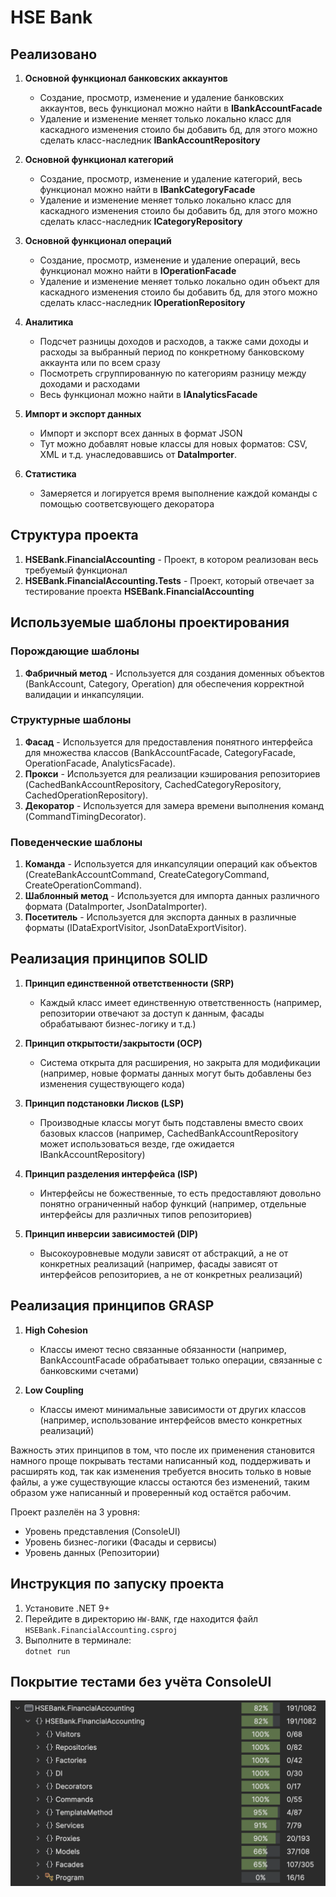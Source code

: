 # HSE Bank

## Реализовано
1. **Основной функционал банковских аккаунтов**
   - Создание, просмотр, изменение и удаление банковских аккаунтов, весь функционал можно найти в **IBankAccountFacade**
   - Удаление и изменение меняет только локально класс для каскадного изменения стоило бы добавить бд, для этого можно сделать класс-наследник **IBankAccountRepository**

2. **Основной функционал категорий**
   - Создание, просмотр, изменение и удаление категорий, весь функционал можно найти в **IBankCategoryFacade**
   - Удаление и изменение меняет только локально класс для каскадного изменения стоило бы добавить бд, для этого можно сделать класс-наследник **ICategoryRepository**

3. **Основной функционал операций**
   - Создание, просмотр, изменение и удаление операций, весь функционал можно найти в **IOperationFacade**
   - Удаление и изменение меняет только локально один объект для каскадного изменения стоило бы добавить бд, для этого можно сделать класс-наследник **IOperationRepository**

4. **Аналитика**
   - Подсчет разницы доходов и расходов, а также сами доходы и расходы за выбранный период по конкретному банковскому аккаунта или по всем сразу
   - Посмотреть сгруппированную по категориям разницу между доходами и расходами
   - Весь функционал можно найти в **IAnalyticsFacade**

5. **Импорт и экспорт данных**
   - Импорт и экспорт всех данных в формат JSON
   - Тут можно добавлят новые классы для новых форматов: CSV, XML и т.д. унаследовавшись от **DataImporter**.

6. **Статистика**
   - Замеряется и логируется время выполнение каждой команды с помощью соответсвующего декоратора

## Структура проекта
1. **HSEBank.FinancialAccounting** - Проект, в котором реализован весь требуемый функционал
2. **HSEBank.FinancialAccounting.Tests** - Проект, который отвечает за тестирование проекта **HSEBank.FinancialAccounting**

## Используемые шаблоны проектирования

### Порождающие шаблоны
1. **Фабричный метод** - Используется для создания доменных объектов (BankAccount, Category, Operation) для обеспечения корректной валидации и инкапсуляции.

### Структурные шаблоны
1. **Фасад** - Используется для предоставления понятного интерфейса для множества классов (BankAccountFacade, CategoryFacade, OperationFacade, AnalyticsFacade).
2. **Прокси** - Используется для реализации кэширования репозиториев (CachedBankAccountRepository, CachedCategoryRepository, CachedOperationRepository).
3. **Декоратор** - Используется для замера времени выполнения команд (CommandTimingDecorator).

### Поведенческие шаблоны
1. **Команда** - Используется для инкапсуляции операций как объектов (CreateBankAccountCommand, CreateCategoryCommand, CreateOperationCommand).
2. **Шаблонный метод** - Используется для импорта данных различного формата (DataImporter, JsonDataImporter).
3. **Посетитель** - Используется для экспорта данных в различные форматы (IDataExportVisitor, JsonDataExportVisitor).

## Реализация принципов SOLID

1. **Принцип единственной ответственности (SRP)**
   - Каждый класс имеет единственную ответственность (например, репозитории отвечают за доступ к данным, фасады обрабатывают бизнес-логику и т.д.)

2. **Принцип открытости/закрытости (OCP)**
   - Система открыта для расширения, но закрыта для модификации (например, новые форматы данных могут быть добавлены без изменения существующего кода)

3. **Принцип подстановки Лисков (LSP)**
   - Производные классы могут быть подставлены вместо своих базовых классов (например, CachedBankAccountRepository может использоваться везде, где ожидается IBankAccountRepository)

4. **Принцип разделения интерфейса (ISP)**
   - Интерфейсы не божественные, то есть предоставляют довольно понятно ограниченный набор функций (например, отдельные интерфейсы для различных типов репозиториев)

5. **Принцип инверсии зависимостей (DIP)**
   - Высокоуровневые модули зависят от абстракций, а не от конкретных реализаций (например, фасады зависят от интерфейсов репозиториев, а не от конкретных реализаций)

## Реализация принципов GRASP

1. **High Cohesion**
   - Классы имеют тесно связанные обязанности (например, BankAccountFacade обрабатывает только операции, связанные с банковскими счетами)

2. **Low Coupling**
   - Классы имеют минимальные зависимости от других классов (например, использование интерфейсов вместо конкретных реализаций)

Важность этих принципов в том, что после их применения становится намного проще покрывать тестами написанный код, поддерживать и расширять код, так как изменения требуется вносить только в новые файлы, а уже существующие классы остаются без изменений, таким образом уже написанный и проверенный код остаётся рабочим.

Проект разлелён на 3 уровня:
   - Уровень представления (ConsoleUI)
   - Уровень бизнес-логики (Фасады и сервисы)
   - Уровень данных (Репозитории)

## Инструкция по запуску проекта
1. Установите .NET 9+
2. Перейдите в директорию `HW-BANK`, где находится файл `HSEBank.FinancialAccounting.csproj`
3. Выполните в терминале: \
   `dotnet run`

## Покрытие тестами без учёта ConsoleUI
![Результаты покрытия (без ConsoleUI)](image.png)
